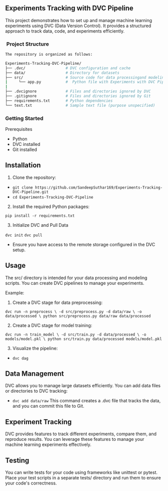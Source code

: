 ## Experiments Tracking with DVC Pipeline
This project demonstrates how to set up and manage machine learning experiments using DVC (Data Version Control). It provides a structured approach to track data, code, and experiments efficiently.


### ​ Project Structure

```bash
The repository is organized as follows:

Experiments-Tracking-DVC-Pipeline/
├── .dvc/                  # DVC configuration and cache
├── data/                  # Directory for datasets
├── src/                   # Source code for data processingand modeling
|     └── app.py           #  Python file with Experiments with DVC Pipeline 
|
├── .dvcignore             # Files and directories ignored by DVC
├── .gitignore             # Files and directories ignored by Git
├── requirements.txt       # Python dependencies
└── text.txt               # Sample text file (purpose unspecified)
```

### Getting Started
Prerequisites
- Python 
- DVC installed
- Git installed

##  Installation
1. Clone the repository:

- `git clone https://github.com/SandeepSuthar169/Experiments-Tracking-DVC-Pipeline.git`
- `cd Experiments-Tracking-DVC-Pipeline`

2. Install the required Python packages:


`pip install -r requirements.txt`



3. Initialize DVC and Pull Data

`dvc init`
`dvc pull`
- Ensure you have access to the remote storage configured in the DVC setup.


## Usage
The src/ directory is intended for your data processing and modeling scripts. You can create DVC pipelines to manage your experiments.

Example:

1. Create a DVC stage for data preprocessing:

`dvc run -n preprocess \
        -d src/preprocess.py -d data/raw \
        -o data/processed \
        python src/preprocess.py data/raw data/processed`


2. Create a DVC stage for model training:


`dvc run -n train_model \
        -d src/train.py -d data/processed \
        -o models/model.pkl \
        python src/train.py data/processed models/model.pkl`

3. Visualize the pipeline:


- `dvc dag`
## Data Management
DVC allows you to manage large datasets efficiently. You can add data files or directories to DVC tracking:

- `dvc add data/raw`
This command creates a .dvc file that tracks the data, and you can commit this file to Git.

## Experiment Tracking
DVC provides features to track different experiments, compare them, and reproduce results. You can leverage these features to manage your machine learning experiments effectively.

## Testing
You can write tests for your code using frameworks like unittest or pytest. Place your test scripts in a separate tests/ directory and run them to ensure your code's correctness.
